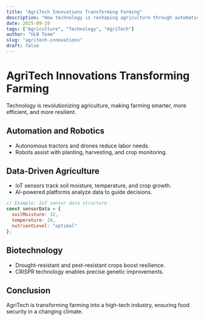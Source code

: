 ```yaml
---
title: "AgriTech Innovations Transforming Farming"
description: "How technology is reshaping agriculture through automation, data, and biotechnology."
date: 2025-09-29
tags: ["Agriculture", "Technology", "AgriTech"]
author: "ULN Team"
slug: "agritech-innovations"
draft: false
---
```


# AgriTech Innovations Transforming Farming

Technology is revolutionizing agriculture, making farming smarter, more efficient, and more resilient.

## Automation and Robotics

- Autonomous tractors and drones reduce labor needs.  
- Robots assist with planting, harvesting, and crop monitoring.  

## Data-Driven Agriculture

- IoT sensors track soil moisture, temperature, and crop growth.  
- AI-powered platforms analyze data to guide decisions.  

```js
// Example: IoT sensor data structure
const sensorData = {
  soilMoisture: 32,
  temperature: 24,
  nutrientLevel: "optimal"
};
```

## Biotechnology

- Drought-resistant and pest-resistant crops boost resilience.  
- CRISPR technology enables precise genetic improvements.  

## Conclusion

AgriTech is transforming farming into a high-tech industry, ensuring food security in a changing climate.
